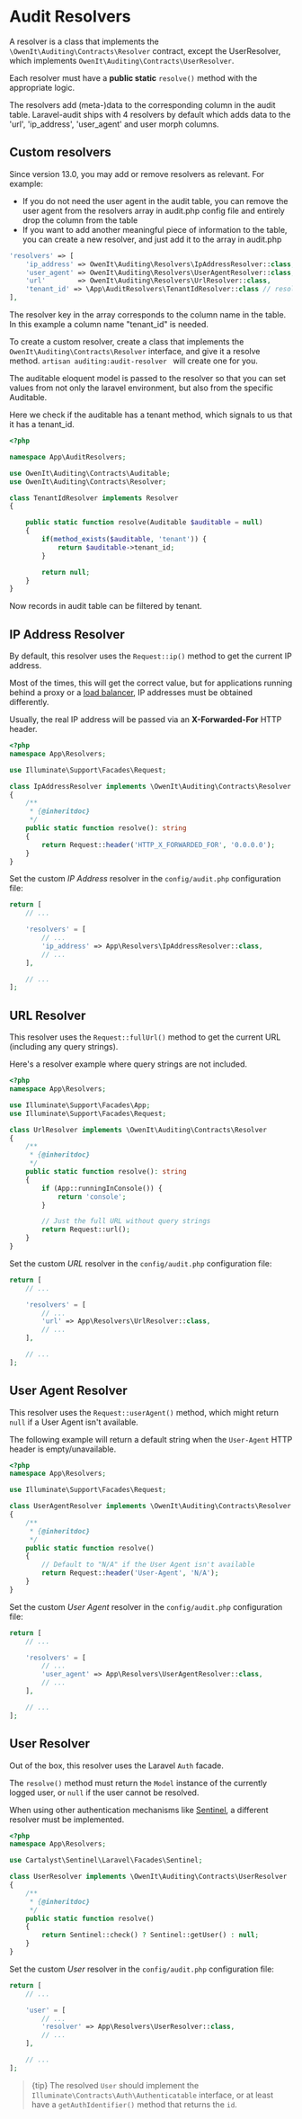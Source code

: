 # Audit Resolvers
A resolver is a class that implements the `\OwenIt\Auditing\Contracts\Resolver` contract, except the UserResolver, which implements `OwenIt\Auditing\Contracts\UserResolver`.

Each resolver must have a **public static** `resolve()` method with the appropriate logic.

The resolvers add (meta-)data to the corresponding column in the audit table. Laravel-audit ships with 4 resolvers by default which adds data to the 'url', 'ip_address', 'user_agent' and user morph columns.

## Custom resolvers
Since version 13.0, you may add or remove resolvers as relevant. For example: 
 - If you do not need the user agent in the audit table, you can remove the user agent from the resolvers array in audit.php config file and entirely drop the column from the table
 - If you want to add another meaningful piece of information to the table, you can create a new resolver, and just add it to the array in audit.php
```php
'resolvers' => [
    'ip_address' => OwenIt\Auditing\Resolvers\IpAddressResolver::class,
    'user_agent' => OwenIt\Auditing\Resolvers\UserAgentResolver::class,
    'url'        => OwenIt\Auditing\Resolvers\UrlResolver::class,
    'tenant_id' => \App\AuditResolvers\TenantIdResolver::class // resolver that sets a tenant_id on the audits
],
```
The resolver key in the array corresponds to the column name in the table. In this example a column name "tenant_id" is needed.

To create a custom resolver, create a class that implements the `OwenIt\Auditing\Contracts\Resolver` interface, and give it a resolve method. `artisan auditing:audit-resolver ` will create one for you.

The auditable eloquent model is passed to the resolver so that you can set values from not only the laravel environment, but also from the specific Auditable.

Here we check if the auditable has a tenant method, which signals to us that it has a tenant_id.
```php
<?php

namespace App\AuditResolvers;

use OwenIt\Auditing\Contracts\Auditable;
use OwenIt\Auditing\Contracts\Resolver;

class TenantIdResolver implements Resolver
{

    public static function resolve(Auditable $auditable = null)
    {
        if(method_exists($auditable, 'tenant')) {
            return $auditable->tenant_id;
        }

        return null;
    }
} 
```

Now records in audit table can be filtered by tenant.

## IP Address Resolver
By default, this resolver uses the `Request::ip()` method to get the current IP address.

Most of the times, this will get the correct value, but for applications running behind a proxy or a [load balancer](https://en.wikipedia.org/wiki/Load_balancing_(computing)), IP addresses must be obtained differently.

Usually, the real IP address will be passed via an **X-Forwarded-For** HTTP header.

```php
<?php
namespace App\Resolvers;

use Illuminate\Support\Facades\Request;

class IpAddressResolver implements \OwenIt\Auditing\Contracts\Resolver
{
    /**
     * {@inheritdoc}
     */
    public static function resolve(): string
    {
        return Request::header('HTTP_X_FORWARDED_FOR', '0.0.0.0');
    }
}
```

Set the custom _IP Address_ resolver in the `config/audit.php` configuration file:

```php
return [
    // ...

    'resolvers' = [
        // ...
        'ip_address' => App\Resolvers\IpAddressResolver::class,
        // ...
    ],

    // ...
];
```

## URL Resolver
This resolver uses the `Request::fullUrl()` method to get the current URL (including any query strings).

Here's a resolver example where query strings are not included.

```php
<?php
namespace App\Resolvers;

use Illuminate\Support\Facades\App;
use Illuminate\Support\Facades\Request;

class UrlResolver implements \OwenIt\Auditing\Contracts\Resolver
{
    /**
     * {@inheritdoc}
     */
    public static function resolve(): string
    {
        if (App::runningInConsole()) {
            return 'console';
        }

        // Just the full URL without query strings
        return Request::url();
    }
}
```

Set the custom _URL_ resolver in the `config/audit.php` configuration file:

```php
return [
    // ...

    'resolvers' = [
        // ...
        'url' => App\Resolvers\UrlResolver::class,
        // ...
    ],

    // ...
];
```

## User Agent Resolver
This resolver uses the `Request::userAgent()` method, which might return `null` if a User Agent isn't available.

The following example will return a default string when the `User-Agent` HTTP header is empty/unavailable.

```php
<?php
namespace App\Resolvers;

use Illuminate\Support\Facades\Request;

class UserAgentResolver implements \OwenIt\Auditing\Contracts\Resolver
{
    /**
     * {@inheritdoc}
     */
    public static function resolve()
    {
        // Default to "N/A" if the User Agent isn't available
        return Request::header('User-Agent', 'N/A');
    }
}
```

Set the custom _User Agent_ resolver in the `config/audit.php` configuration file:

```php
return [
    // ...

    'resolvers' = [
        // ...
        'user_agent' => App\Resolvers\UserAgentResolver::class,
        // ...
    ],

    // ...
];
```

## User Resolver
Out of the box, this resolver uses the Laravel `Auth` facade.

The `resolve()` method must return the `Model` instance of the currently logged user, or `null` if the user cannot be resolved.

When using other authentication mechanisms like [Sentinel](https://github.com/cartalyst/sentinel), a different resolver must be implemented.

```php
<?php
namespace App\Resolvers;

use Cartalyst\Sentinel\Laravel\Facades\Sentinel;

class UserResolver implements \OwenIt\Auditing\Contracts\UserResolver
{
    /**
     * {@inheritdoc}
     */
    public static function resolve()
    {
        return Sentinel::check() ? Sentinel::getUser() : null;
    }
}
```

Set the custom _User_ resolver in the `config/audit.php` configuration file:

```php
return [
    // ...

    'user' = [
        // ...
        'resolver' => App\Resolvers\UserResolver::class,
        // ...
    ],

    // ...
];
```
> {tip} The resolved `User` should implement the `Illuminate\Contracts\Auth\Authenticatable` interface, or at least have a `getAuthIdentifier()` method that returns the `id`.